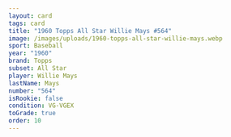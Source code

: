 ```yaml
---
layout: card
tags: card
title: "1960 Topps All Star Willie Mays #564"
image: /images/uploads/1960-topps-all-star-willie-mays.webp
sport: Baseball
year: "1960"
brand: Topps
subset: All Star
player: Willie Mays
lastName: Mays
number: "564"
isRookie: false
condition: VG-VGEX
toGrade: true
order: 10
---
```

